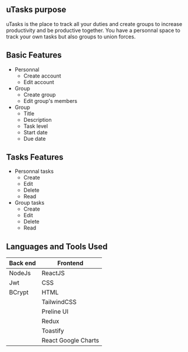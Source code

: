 ## uTasks purpose
uTasks is the place to track all your duties and create groups to increase productivity and be productive together. You have a personnal space to track your own tasks but also groups to union forces. 


## Basic Features
* Personnal
    * Create account
    * Edit account
* Group 
    * Create group
    * Edit group's members
* Group 
    * Title
    * Description
    * Task level
    * Start date
    * Due date  
 
## Tasks Features
* Personnal tasks
    * Create
    * Edit
    * Delete
    * Read
* Group tasks
    * Create
    * Edit
    * Delete
    * Read

## Languages and Tools Used
| Back end    | Frontend         |
| ----------- | ---------------- |
| NodeJs      | ReactJS          |
| Jwt         | CSS              |
| BCrypt      | HTML             |
|             | TailwindCSS      |
|             | Preline UI       |
|             | Redux            |
|             | Toastify         |
|             | React Google Charts         |
